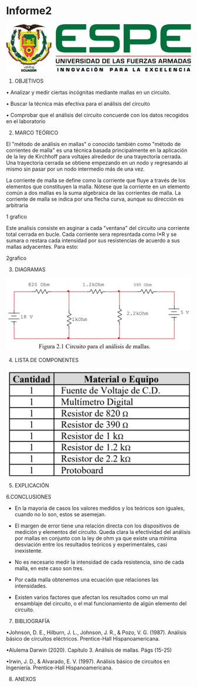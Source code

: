 # Informe2

<img src="Carpeta de imagenes/LOGO.png">

1. OBJETIVOS

• Analizar y medir ciertas incógnitas mediante mallas en un circuito.

• Buscar la técnica más efectiva para el análisis del circuito

• Comprobar que el análisis del circuito concuerde con los datos recogidos en el laboratorio

2. MARCO TEÓRICO

El "método de análisis en mallas" o conocido también como "método de corrientes de malla" es una técnica basada principalmente en la aplicación de la ley de Kirchhoff para voltajes alrededor de una trayectoria cerrada. Una trayectoria cerrada se obtiene empezando en un nodo y regresando al mismo sin pasar por un nodo intermedio más de una vez.

La corriente de malla se define como la corriente que fluye a través de los elementos que constituyen la malla. Nótese que la corriente en un elemento común a dos mallas es la suma algebraica de las corrientes de malla. La corriente de malla se indica por una flecha curva, aunque su dirección es arbitraria

1 grafico


Este analisis consiste en asginar a cada "ventana" del circuito una corriente total cerrada en bucle. Cada corriente sera represntada como I*R y se sumara o restara cada intensidad por sus resistencias de acuerdo a sus mallas adyacentes. Para esto:

2grafico



3. DIAGRAMAS
<img src="Carpeta de imagenes/diagramacircuito.jpg">

4. LISTA DE COMPONENTES

<img src="Carpeta de imagenes/materiales.jpg">

5. EXPLICACIÓN

6.CONCLUSIONES

* En la mayoria de casos los valores medidos y los teóricos son iguales, cuando no lo son, estos se asemejan.

*  El margen de error tiene una relación directa con los dispositivos de medición y elementos del circuito. Queda clara la efectividad del análisis por mallas en conjunto con la ley de ohm ya que existe una mínima desviación entre los resultados teóricos y experimentales, casi inexistente.

* No es necesario medir la intensidad de cada resistencia, sino de cada malla, en este caso son tres.

* Por cada malla obtenemos una ecuación que relaciones las intensidades.

* Existen varios factores que afectan los resultados como un mal ensamblaje del circuito, o el mal funcionamiento de algún elemento del circuito.

7. BIBLIOGRAFÍA

•Johnson, D. E., Hilburn, J. L., Johnson, J. R., & Pozo, V. G. (1987). Análisis básico de circuitos eléctricos. Prentice-Hall Hispanoamericana.

•Alulema Darwin (2020). Capítulo 3. Análisis de mallas. Págs (15-25)

•Irwin, J. D., & Alvarado, E. V. (1997). Análisis básico de circuitos en Ingeniería. Prentice-Hall Hispanoamericana.


8. ANEXOS




